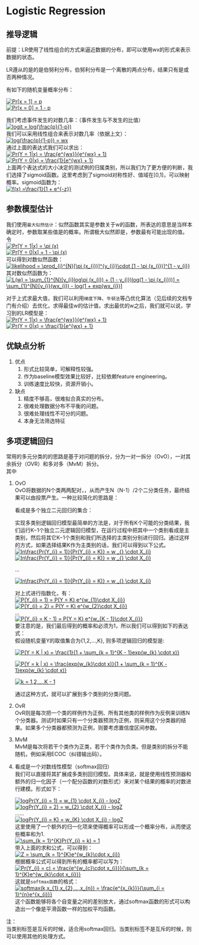 # Logistic Regression
## 推导逻辑

前提：LR使用了线性组合的方式来逼近数据的分布，即可以使用wx的形式来表示数据的状态。

LR遵从的是的是伯努利分布，伯努利分布是一个离散的两点分布，结果只有是或否两种情况。  
  
有如下的随机变量概率分布：  
  
<a href="https://www.codecogs.com/eqnedit.php?latex=Pr[x&space;=&space;1]&space;=&space;p" target="_blank"><img src="https://latex.codecogs.com/gif.latex?Pr[x&space;=&space;1]&space;=&space;p" title="Pr[x = 1] = p" /></a>  
<a href="https://www.codecogs.com/eqnedit.php?latex=Pr[x&space;=&space;0]&space;=&space;1&space;-&space;p" target="_blank"><img src="https://latex.codecogs.com/gif.latex?Pr[x&space;=&space;0]&space;=&space;1&space;-&space;p" title="Pr[x = 0] = 1 - p" /></a>

 我们考虑事件发生的对数几率：（事件发生与不发生的比值）  
 <a href="https://www.codecogs.com/eqnedit.php?latex=logit&space;=&space;log(\frac{p}{1-p})" target="_blank"><img src="https://latex.codecogs.com/gif.latex?logit&space;=&space;log(\frac{p}{1-p})" title="logit = log(\frac{p}{1-p})" /></a>  
我们可以采用线性组合来表示对数几率（依据上文）：  
<a href="https://www.codecogs.com/eqnedit.php?latex=log(\frac{p}{1-p})&space;=&space;wx" target="_blank"><img src="https://latex.codecogs.com/gif.latex?log(\frac{p}{1-p})&space;=&space;wx" title="log(\frac{p}{1-p}) = wx" /></a>  
通过上面的表达式我们可以求出：  
<a href="https://www.codecogs.com/eqnedit.php?latex=Pr(Y&space;=&space;1|x)&space;=&space;\frac{e^{wx}}{e^{wx}&space;&plus;&space;1}" target="_blank"><img src="https://latex.codecogs.com/gif.latex?Pr(Y&space;=&space;1|x)&space;=&space;\frac{e^{wx}}{e^{wx}&space;&plus;&space;1}" title="Pr(Y = 1|x) = \frac{e^{wx}}{e^{wx} + 1}" /></a>  
<a href="https://www.codecogs.com/eqnedit.php?latex=Pr(Y&space;=&space;0|x)&space;=&space;\frac{1}{e^{wx}&space;&plus;&space;1}" target="_blank"><img src="https://latex.codecogs.com/gif.latex?Pr(Y&space;=&space;0|x)&space;=&space;\frac{1}{e^{wx}&space;&plus;&space;1}" title="Pr(Y = 0|x) = \frac{1}{e^{wx} + 1}" /></a>  
上面两个表达式的大小决定的测试例的归属类别，所以我们为了更方便的判断，我们选择了sigmoid函数。这里考虑到了sigmoid对称性好、值域在[0,1]，可以映射概率。sigmoid函数为：  
<a href="https://www.codecogs.com/eqnedit.php?latex=f(x)&space;=\frac{1}{1&space;&plus;&space;e^{-z}}" target="_blank"><img src="https://latex.codecogs.com/gif.latex?f(x)&space;=\frac{1}{1&space;&plus;&space;e^{-z}}" title="f(x) =\frac{1}{1 + e^{-z}}" /></a>
## 参数模型估计
我们使用`最大似然估计`：似然函数其实是参数关于w的函数，所表达的意思是当样本确定时，参数取某些值是的概率。所谓极大似然即是，参数最有可能出现的值。  
令  
<a href="https://www.codecogs.com/eqnedit.php?latex=Pr[Y&space;=&space;1|x]&space;=&space;\pi&space;(x)" target="_blank"><img src="https://latex.codecogs.com/gif.latex?Pr[Y&space;=&space;1|x]&space;=&space;\pi&space;(x)" title="Pr[Y = 1|x] = \pi (x)" /></a>  
<a href="https://www.codecogs.com/eqnedit.php?latex=Pr[Y&space;=&space;0|x]&space;=&space;1&space;-&space;\pi&space;(x)" target="_blank"><img src="https://latex.codecogs.com/gif.latex?Pr[Y&space;=&space;0|x]&space;=&space;1&space;-&space;\pi&space;(x)" title="Pr[Y = 0|x] = 1 - \pi (x)" /></a>  
可以得到对数似然函数：  
<a href="https://www.codecogs.com/eqnedit.php?latex=likelihood&space;=&space;\prod_{i}^{N}[\pi&space;(x_{i})]^{y_{i}}\cdot&space;[1&space;-&space;\pi&space;(x_{i})]^{1&space;-&space;y_{i}}" target="_blank"><img src="https://latex.codecogs.com/gif.latex?likelihood&space;=&space;\prod_{i}^{N}[\pi&space;(x_{i})]^{y_{i}}\cdot&space;[1&space;-&space;\pi&space;(x_{i})]^{1&space;-&space;y_{i}}" title="likelihood = \prod_{i}^{N}[\pi (x_{i})]^{y_{i}}\cdot [1 - \pi (x_{i})]^{1 - y_{i}}" /></a>  
其对数似然函数为：  
<a href="https://www.codecogs.com/eqnedit.php?latex=L(w)&space;=&space;\sum_{1}^{N}[y_{i}log\pi&space;(x_{i})&space;&plus;&space;(1&space;-&space;y_{i})log(1&space;-&space;\pi&space;(x_{i}))]&space;=&space;\sum_{1}^{N}[y_{i}(wx_{i})&space;-&space;log(1&space;&plus;&space;exp(wx_{i})]" target="_blank"><img src="https://latex.codecogs.com/gif.latex?L(w)&space;=&space;\sum_{1}^{N}[y_{i}log\pi&space;(x_{i})&space;&plus;&space;(1&space;-&space;y_{i})log(1&space;-&space;\pi&space;(x_{i}))]&space;=&space;\sum_{1}^{N}[y_{i}(wx_{i})&space;-&space;log(1&space;&plus;&space;exp(wx_{i})]" title="L(w) = \sum_{1}^{N}[y_{i}log\pi (x_{i}) + (1 - y_{i})log(1 - \pi (x_{i}))] = \sum_{1}^{N}[y_{i}(wx_{i}) - log(1 + exp(wx_{i})]" /></a>

对于上式求最大值，我们可以利用`梯度下降`、`牛顿法`等凸优化算法（见后续的文档专门有介绍）去优化，求得最佳w的估计值，求出最优的w之后，我们就可以说，学习到的LR模型是：  
<a href="https://www.codecogs.com/eqnedit.php?latex=Pr(Y&space;=&space;1|x)&space;=&space;\frac{e^{wx}}{e^{wx}&space;&plus;&space;1}" target="_blank"><img src="https://latex.codecogs.com/gif.latex?Pr(Y&space;=&space;1|x)&space;=&space;\frac{e^{wx}}{e^{wx}&space;&plus;&space;1}" title="Pr(Y = 1|x) = \frac{e^{wx}}{e^{wx} + 1}" /></a>  
<a href="https://www.codecogs.com/eqnedit.php?latex=Pr(Y&space;=&space;0|x)&space;=&space;\frac{1}{e^{wx}&space;&plus;&space;1}" target="_blank"><img src="https://latex.codecogs.com/gif.latex?Pr(Y&space;=&space;0|x)&space;=&space;\frac{1}{e^{wx}&space;&plus;&space;1}" title="Pr(Y = 0|x) = \frac{1}{e^{wx} + 1}" /></a>    

## 优缺点分析
1. 优点
    1. 形式比较简单，可解释性较强。
    2. 作为baseline模型效果比较好，比较依赖feature engineering。
    3. 训练速度比较快，资源开销小。
2. 缺点
    1. 精度不够高，很难拟合真实的分布。
    2. 很难处理数据分布不平衡的问题。
    3. 很难处理线性不可分的问题。
    4. 本身无法筛选特征


## 多项逻辑回归
常用的多元分类的的思路是基于对问题的拆分，分为一对一拆分（OvO），一对其余拆分（OVR）和多对多（MvM）拆分。  
其中

1. OvO  
OvO将数据的N个类两两配对，，从而产生N（N-1）/2个二分类任务，最终结果可以由投票产生。一种比较简化的思路是：  

    看成是多个独立二元回归的集合：  

    实现多类别逻辑回归模型最简单的方法是，对于所有K个可能的分类结果，我们运行K−1个独立二元逻辑回归模型，在运行过程中把其中一个类别看成是主类别，然后将其它K−1个类别和我们所选择的主类别分别进行回归。通过这样的方式，如果选择结果K作为主类别的话，我们可以得到以下公式。   
    <a href="https://www.codecogs.com/eqnedit.php?latex=ln\frac{Pr(Y_{i}&space;=&space;1)}{Pr(Y_{i}&space;=&space;K)}&space;=&space;w&space;_{}&space;\cdot&space;X_{i}" target="_blank"><img src="https://latex.codecogs.com/gif.latex?ln\frac{Pr(Y_{i}&space;=&space;1)}{Pr(Y_{i}&space;=&space;K)}&space;=&space;w&space;_{}&space;\cdot&space;X_{i}" title="ln\frac{Pr(Y_{i} = 1)}{Pr(Y_{i} = K)} = w _{} \cdot X_{i}" /></a>  
    <a href="https://www.codecogs.com/eqnedit.php?latex=ln\frac{Pr(Y_{i}&space;=&space;1)}{Pr(Y_{i}&space;=&space;K)}&space;=&space;w&space;_{}&space;\cdot&space;X_{i}" target="_blank"><img src="https://latex.codecogs.com/gif.latex?ln\frac{Pr(Y_{i}&space;=&space;1)}{Pr(Y_{i}&space;=&space;K)}&space;=&space;w&space;_{}&space;\cdot&space;X_{i}" title="ln\frac{Pr(Y_{i} = 1)}{Pr(Y_{i} = K)} = w _{} \cdot X_{i}" /></a>
    
    ...    
    
    <a href="https://www.codecogs.com/eqnedit.php?latex=ln\frac{Pr(Y_{i}&space;=&space;1)}{Pr(Y_{i}&space;=&space;K)}&space;=&space;w&space;_{}&space;\cdot&space;X_{i}" target="_blank"><img src="https://latex.codecogs.com/gif.latex?ln\frac{Pr(Y_{i}&space;=&space;1)}{Pr(Y_{i}&space;=&space;K)}&space;=&space;w&space;_{}&space;\cdot&space;X_{i}" title="ln\frac{Pr(Y_{i} = 1)}{Pr(Y_{i} = K)} = w _{} \cdot X_{i}" /></a> 
    
    对上式进行指数化，有：  
    <a href="https://www.codecogs.com/eqnedit.php?latex=P(Y_{i}&space;=&space;1)&space;=&space;P(Y&space;=&space;K)&space;e^{w_{1}\cdot&space;X_{i}}" target="_blank"><img src="https://latex.codecogs.com/gif.latex?P(Y_{i}&space;=&space;1)&space;=&space;P(Y&space;=&space;K)&space;e^{w_{1}\cdot&space;X_{i}}" title="P(Y_{i} = 1) = P(Y = K) e^{w_{1}\cdot X_{i}}" /></a>  
    <a href="https://www.codecogs.com/eqnedit.php?latex=P(Y_{i}&space;=&space;2)&space;=&space;P(Y&space;=&space;K)&space;e^{w_{2}\cdot&space;X_{i}}" target="_blank"><img src="https://latex.codecogs.com/gif.latex?P(Y_{i}&space;=&space;2)&space;=&space;P(Y&space;=&space;K)&space;e^{w_{2}\cdot&space;X_{i}}" title="P(Y_{i} = 2) = P(Y = K) e^{w_{2}\cdot X_{i}}" /></a>  
    ...   
    <a href="https://www.codecogs.com/eqnedit.php?latex=P(Y_{i}&space;=&space;K&space;-&space;1)&space;=&space;P(Y&space;=&space;K)&space;e^{w_{K&space;-&space;1}\cdot&space;X_{i}}" target="_blank"><img src="https://latex.codecogs.com/gif.latex?P(Y_{i}&space;=&space;K&space;-&space;1)&space;=&space;P(Y&space;=&space;K)&space;e^{w_{K&space;-&space;1}\cdot&space;X_{i}}" title="P(Y_{i} = K - 1) = P(Y = K) e^{w_{K - 1}\cdot X_{i}}" /></a>  
    要注意的是，我们最后得到的概率和必须为1，所以我们可以得到如下的表达式：   
    假设随机变量Y的取值集合为{1,2,...,K}, 则多项逻辑回归的模型是:
    
    <a href="https://www.codecogs.com/eqnedit.php?latex=P(Y&space;=&space;K&space;|&space;x)&space;=&space;\frac{1}{1&space;&plus;&space;\sum_{k&space;=&space;1}^{K&space;-&space;1}exp(w_{k}&space;\cdot&space;x)}" target="_blank"><img src="https://latex.codecogs.com/gif.latex?P(Y&space;=&space;K&space;|&space;x)&space;=&space;\frac{1}{1&space;&plus;&space;\sum_{k&space;=&space;1}^{K&space;-&space;1}exp(w_{k}&space;\cdot&space;x)}" title="P(Y = K | x) = \frac{1}{1 + \sum_{k = 1}^{K - 1}exp(w_{k} \cdot x)}" /></a>    

    <a href="https://www.codecogs.com/eqnedit.php?latex=P(Y&space;=&space;k&space;|&space;x)&space;=&space;\frac{exp(w_{k}\cdot&space;x)}{1&space;&plus;&space;\sum_{k&space;=&space;1}^{K&space;-&space;1}exp(w_{k}&space;\cdot&space;x)}" target="_blank"><img src="https://latex.codecogs.com/gif.latex?P(Y&space;=&space;k&space;|&space;x)&space;=&space;\frac{exp(w_{k}\cdot&space;x)}{1&space;&plus;&space;\sum_{k&space;=&space;1}^{K&space;-&space;1}exp(w_{k}&space;\cdot&space;x)}" title="P(Y = k | x) = \frac{exp(w_{k}\cdot x)}{1 + \sum_{k = 1}^{K - 1}exp(w_{k} \cdot x)}" /></a >            
    
    <a href="https://www.codecogs.com/eqnedit.php?latex=k&space;=&space;1,2,...,K&space;-&space;1" target="_blank"><img src="https://latex.codecogs.com/gif.latex?k&space;=&space;1,2,...,K&space;-&space;1" title="k = 1,2,...,K - 1" /></a>

    通过这种方式，就可以扩展到多个类别的分类问题。
    
2. OvR  
OvR则是每次把一个类的样例作为正例、所有其他类的样例作为反例来训练N个分类器。测试时如果只有一个分类器预测为正例，则采用这个分类器的结果。如果多个分类器都预测为正例，则要考虑置信度区间参数。
3. MvM  
MvM是每次将若干个类作为正类，若干个类作为负类。但是类别的拆分不能随机，例如采用ECOC（纠错输出码）。

4. 看成是一个对数线性模型（softmax回归）  
    我们可以直接将其扩展成多类别回归模型。具体来说，就是使用线性预测器和额外的归一化因子（一个配分函数的对数形式）来对某个结果的概率的对数进行建模。形式如下：

    <a href="https://www.codecogs.com/eqnedit.php?latex=logPr(Y_{i}&space;=&space;1)&space;=&space;w_{1}&space;\cdot&space;X_{i}&space;-&space;logZ" target="_blank"><img src="https://latex.codecogs.com/gif.latex?logPr(Y_{i}&space;=&space;1)&space;=&space;w_{1}&space;\cdot&space;X_{i}&space;-&space;logZ" title="logPr(Y_{i} = 1) = w_{1} \cdot X_{i} - logZ" /></a>  
    <a href="https://www.codecogs.com/eqnedit.php?latex=logPr(Y_{i}&space;=&space;2)&space;=&space;w_{2}&space;\cdot&space;X_{i}&space;-&space;logZ" target="_blank"><img src="https://latex.codecogs.com/gif.latex?logPr(Y_{i}&space;=&space;2)&space;=&space;w_{2}&space;\cdot&space;X_{i}&space;-&space;logZ" title="logPr(Y_{i} = 2) = w_{2} \cdot X_{i} - logZ" /></a>  
    ......  
    <a href="https://www.codecogs.com/eqnedit.php?latex=logPr(Y_{i}&space;=&space;K)&space;=&space;w_{K}&space;\cdot&space;X_{i}&space;-&space;logZ" target="_blank"><img src="https://latex.codecogs.com/gif.latex?logPr(Y_{i}&space;=&space;K)&space;=&space;w_{K}&space;\cdot&space;X_{i}&space;-&space;logZ" title="logPr(Y_{i} = K) = w_{K} \cdot X_{i} - logZ" /></a>  
    这里使用了一个额外的归一化项来使得概率可以形成一个概率分布，从而使这些概率和为1.  
    <a href="https://www.codecogs.com/eqnedit.php?latex=\sum_{k&space;=&space;1}^{K}Pr(Y_{i}&space;=&space;k)&space;=&space;1" target="_blank"><img src="https://latex.codecogs.com/gif.latex?\sum_{k&space;=&space;1}^{K}Pr(Y_{i}&space;=&space;k)&space;=&space;1" title="\sum_{k = 1}^{K}Pr(Y_{i} = k) = 1" /></a>  
    带入上面的求和公式，可以得到：  
    <a href="https://www.codecogs.com/eqnedit.php?latex=Z&space;=&space;\sum_{k&space;=&space;1}^{K}e^{w_{k}\cdot&space;x_{i}}" target="_blank"><img src="https://latex.codecogs.com/gif.latex?Z&space;=&space;\sum_{k&space;=&space;1}^{K}e^{w_{k}\cdot&space;x_{i}}" title="Z = \sum_{k = 1}^{K}e^{w_{k}\cdot x_{i}}" /></a>  
    根据概率公式可以得到所有的概率都可以写为：  
    <a href="https://www.codecogs.com/eqnedit.php?latex=Pr(Y_{i}&space;=&space;c)&space;=&space;\frac{e^{w_{c}\cdot&space;x_{i}}}{\sum_{k&space;=&space;1}^{K}e^{w_{k}\cdot&space;x_{i}}}" target="_blank"><img src="https://latex.codecogs.com/gif.latex?Pr(Y_{i}&space;=&space;c)&space;=&space;\frac{e^{w_{c}\cdot&space;x_{i}}}{\sum_{k&space;=&space;1}^{K}e^{w_{k}\cdot&space;x_{i}}}" title="Pr(Y_{i} = c) = \frac{e^{w_{c}\cdot x_{i}}}{\sum_{k = 1}^{K}e^{w_{k}\cdot x_{i}}}" /></a>  
    这就是`softmax函数`的格式：  
    <a href="https://www.codecogs.com/eqnedit.php?latex=softmax(k,x_{1},x_{2},...,x_{n})&space;=&space;\frac{e^{x_{k}}}{\sum_{i&space;=&space;1}^{n}e^{x_{i}}}" target="_blank"><img src="https://latex.codecogs.com/gif.latex?softmax(k,x_{1},x_{2},...,x_{n})&space;=&space;\frac{e^{x_{k}}}{\sum_{i&space;=&space;1}^{n}e^{x_{i}}}" title="softmax(k,x_{1},x_{2},...,x_{n}) = \frac{e^{x_{k}}}{\sum_{i = 1}^{n}e^{x_{i}}}" /></a>  
    这个函数能够将各个自变量之间的差别放大，通过softmax函数的形式可以构造出一个像是平滑函数一样的加权平均函数。 
    
注：  
    当类别标签是互斥的时候，适合用softmax回归。当类别标签不是互斥的时候，则可以使用其他的处理方式。  
    
    
